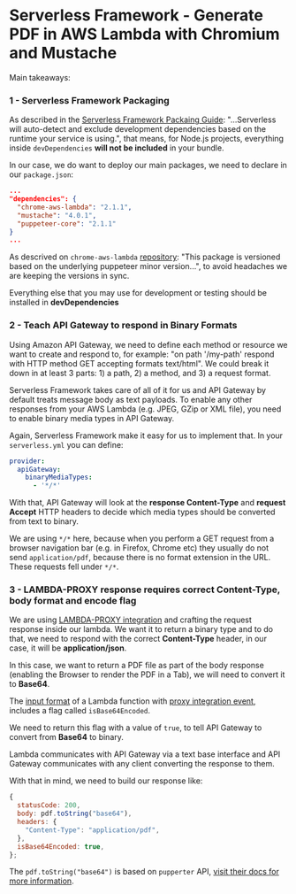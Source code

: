 # Serverless Framework - Generate PDF in AWS Lambda with Chromium and Mustache

Main takeaways:

### 1 - Serverless Framework Packaging

As described in the [Serverless Framework Packaing Guide](https://www.serverless.com/framework/docs/providers/aws/guide/packaging/): "...Serverless will auto-detect and exclude development dependencies based on the runtime your service is using.", that means, for Node.js projects, everything inside `devDependencies` **will not be included** in your bundle.

In our case, we do want to deploy our main packages, we need to declare in our `package.json`:

```json
...
"dependencies": {
  "chrome-aws-lambda": "2.1.1",
  "mustache": "4.0.1",
  "puppeteer-core": "2.1.1"
}
...
```

As descrived on `chrome-aws-lambda` [repository](https://github.com/alixaxel/chrome-aws-lambda): "This package is versioned based on the underlying puppeteer minor version...", to avoid headaches we are keeping the versions in sync.

Everything else that you may use for development or testing should be installed in **devDependencies**

### 2 - Teach API Gateway to respond in Binary Formats

Using Amazon API Gateway, we need to define each method or resource we want to create and respond to, for example: "on path '/my-path' respond with HTTP method GET accepting formats text/html". We could break it down in at least 3 parts: 1) a path, 2) a method, and 3) a request format.

Serverless Framework takes care of all of it for us and API Gateway by default treats message body as text payloads. To enable any other responses from your AWS Lambda (e.g. JPEG, GZip or XML file), you need to enable binary media types in API Gateway.

Again, Serverless Framework make it easy for us to implement that. In your `serverless.yml` you can define:

```yml
provider:
  apiGateway:
    binaryMediaTypes:
      - '*/*'
```

With that, API Gateway will look at the **response Content-Type** and **request Accept** HTTP headers to decide which media types should be converted from text to binary.

We are using `*/*` here, because when you perform a GET request from a browser navigation bar (e.g. in Firefox, Chrome etc) they usually do not send `application/pdf`, because there is no format extension in the URL. These requests fell under `*/*`.


### 3 - LAMBDA-PROXY response requires correct Content-Type, body format and encode flag

We are using [LAMBDA-PROXY integration](https://dev.to/oieduardorabelo/aws-serverless-3-aspectos-importantes-ao-projetar-uma-api-serverless-30mg) and crafting the request response inside our lambda. We want it to return a binary type and to do that, we need to respond with the correct **Content-Type** header, in our case, it will be **application/json**.

In this case, we want to return a PDF file as part of the body response (enabling the Browser to render the PDF in a Tab), we will need to convert it to **Base64**.

The [input format](https://docs.aws.amazon.com/apigateway/latest/developerguide/set-up-lambda-proxy-integrations.html#api-gateway-simple-proxy-for-lambda-input-format) of a Lambda function with [proxy integration event](https://github.com/serverless/serverless/blob/fb4ea153f0a30f18aad5b93456a1b26ed2d189ac/docs/providers/aws/events/apigateway.md#example-lambda-proxy-event-default), includes a flag called `isBase64Encoded`.

We need to return this flag with a value of `true`, to tell API Gateway to convert from **Base64** to binary.

Lambda communicates with API Gateway via a text base interface and API Gateway communicates with any client converting the response to them.

With that in mind, we need to build our response like:

```js
{
  statusCode: 200,
  body: pdf.toString("base64"),
  headers: {
    "Content-Type": "application/pdf",
  },
  isBase64Encoded: true,
};
```

The `pdf.toString("base64")` is based on `pupperter` API, [visit their docs for more information](https://github.com/puppeteer/puppeteer).
